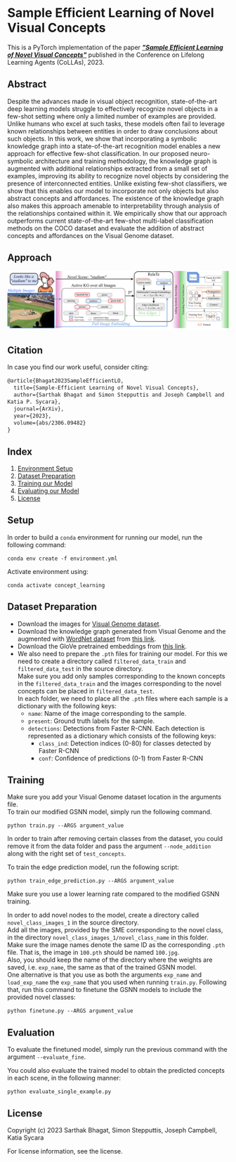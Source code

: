 # Sample Efficient Learning of Novel Visual Concepts

This is a PyTorch implementation of the paper <b><i><a href="https://arxiv.org/abs/2306.09482">"Sample Efficient Learning of Novel Visual Concepts"</a></b></i> published in the Conference on Lifelong Learning Agents (CoLLAs), 2023.

## Abstract

Despite the advances made in visual object recognition, state-of-the-art deep learning models struggle to effectively recognize novel objects in a few-shot setting where only a limited number of examples are provided. Unlike humans who excel at such tasks, these models often fail to leverage known relationships between entities in order to draw conclusions about such objects. In this work, we show that incorporating a symbolic knowledge graph into a state-of-the-art recognition model enables a new approach for effective few-shot classification. In our proposed neuro-symbolic architecture and training methodology, the knowledge graph is augmented with additional relationships extracted from a small set of examples, improving its ability to recognize novel objects by considering the presence of interconnected entities. Unlike existing few-shot classifiers, we show that this enables our model to incorporate not only objects but also abstract concepts and affordances. The existence of the knowledge graph also makes this approach amenable to interpretability through analysis of the relationships contained within it. We empirically show that our approach outperforms current state-of-the-art few-shot multi-label classification methods on the COCO dataset and evaluate the addition of abstract concepts and affordances on the Visual Genome dataset. 

## Approach

![Approach Figure](images/RelaTe.png)

## Citation

In case you find our work useful, consider citing:
```
@article{Bhagat2023SampleEfficientLO,
  title={Sample-Efficient Learning of Novel Visual Concepts},
  author={Sarthak Bhagat and Simon Stepputtis and Joseph Campbell and Katia P. Sycara},
  journal={ArXiv},
  year={2023},
  volume={abs/2306.09482}
}
```

## Index

1. [Environment Setup](#setup)
2. [Dataset Preparation](#dataset-preparation)
3. [Training our Model](#training)
4. [Evaluating our Model](#evaluation)
5. [License](#license)

## Setup

In order to build a ```conda``` environment for running our model, run the following command:
```
conda env create -f environment.yml
```

Activate environment using:
```
conda activate concept_learning
```

## Dataset Preparation

* Download the images for <a href="http://visualgenome.org/">Visual Genome dataset</a>. <br>
* Download the knowledge graph generated from Visual Genome and the augmented with <a href="https://wordnet.princeton.edu/">WordNet dataset</a> from <a href="https://drive.google.com/file/d/12qZD6LWI0xVSnKsQCBG7ehYhCeZB6LGC/view?usp=sharing">this link</a>. <br>
* Download the GloVe pretrained embeddings from <a href="https://drive.google.com/drive/folders/1IG0WQL6rtmNW1PMntz464_d5v0NDT49b?usp=sharing">this link</a>.
* We also need to prepare the ```.pth``` files for training our model. For this we need to create a directory called ```filtered_data_train``` and ```filtered_data_test``` in the source directory. <br>
Make sure you add only samples corresponding to the known concepts in the ```filtered_data_train``` and the images corresponding to the novel concepts can be placed in ```filtered_data_test```.<br>
In each folder, we need to place all the ```.pth``` files where each sample is a dictionary with the following keys:<br>
    - ```name```: Name of the image corresponding to the sample.<br>
    - ```present```: Ground truth labels for the sample.
    - ```detections```: Detections from Faster R-CNN. Each detection is represented as a dictionary which consists of the following keys:
        - ```class_ind```: Detection indices (0-80) for classes detected by Faster R-CNN
        - ```conf```: Confidence of predictions (0-1) from Faster R-CNN

## Training

Make sure you add your Visual Genome dataset location in the arguments file. <br> 
To train our modified GSNN model, simply run the following command.

```
python train.py --ARGS argument_value
```
In order to train after removing certain classes from the dataset, you could remove it from the data folder and pass the argument ```--node_addition``` along with the right set of ```test_concepts```.

To train the edge prediction model, run the following script:
```
python train_edge_prediction.py --ARGS argument_value
```
Make sure you use a lower learning rate compared to the modified GSNN training.

In order to add novel nodes to the model, create a directory called ```novel_class_images_1``` in the source directory.<br>
Add all the images, provided by the SME corresponding to the novel class, in the directory ```novel_class_images_1/novel_class_name``` in this folder.<br>
Make sure the image names denote the same ID as the corresponding ```.pth``` file. That is, the image in ```100.pth``` should be named ```100.jpg```. <br>
Also, you should keep the name of the directory where the weights are saved, i.e. ```exp_name```, the same as that of the trained GSNN model.<br>
One alternative is that you use as both the arguments ```exp_name``` and ```load_exp_name``` the ```exp_name``` that you used when running ```train.py```.
Following that, run this command to finetune the GSNN models to include the provided novel classes:

```
python finetune.py --ARGS argument_value
```

## Evaluation

To evaluate the finetuned model, simply run the previous command with the argument ```--evaluate_fine```.

You could also evaluate the trained model to obtain the predicted concepts in each scene, in the following manner:

```
python evaluate_single_example.py
```

## License

Copyright (c) 2023 Sarthak Bhagat, Simon Stepputtis, Joseph Campbell, Katia Sycara

For license information, see the license.

